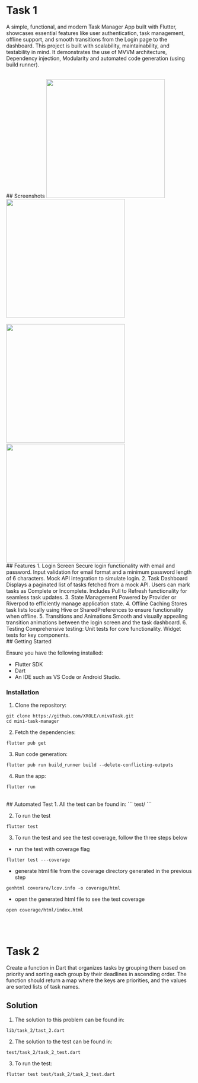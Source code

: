 # Task 1

A simple, functional, and modern Task Manager App built with Flutter, showcases essential features like user authentication, task management, offline support, and smooth transitions from the Login page to the dashboard. 
This project is built with scalability, maintainability, and testability in mind. It demonstrates the use of MVVM architecture, Dependency injection, Modularity and automated code generation (using build runner).

<br>
## Screenshots
<img src = "https://github.com/user-attachments/assets/99ece383-fad8-47cd-9c10-39f743c1d43a" width="320" /> &nbsp; &nbsp;
<img src = "https://github.com/user-attachments/assets/c1daa65b-e186-4be9-929a-649f97efa7bc" width="320" />
<br/><br/>
<img src = "https://github.com/user-attachments/assets/5a2d8a58-3544-4910-8728-279eb264ee72" width="320" /> &nbsp; &nbsp;
<img src = "https://github.com/user-attachments/assets/1afb210e-2fd3-40ea-9e9c-b96d940a6ec1" width="320" /> 

<br> 
## Features
1. Login Screen
Secure login functionality with email and password.
Input validation for email format and a minimum password length of 6 characters.
Mock API integration to simulate login.
2. Task Dashboard
Displays a paginated list of tasks fetched from a mock API.
Users can mark tasks as Complete or Incomplete.
Includes Pull to Refresh functionality for seamless task updates.
3. State Management
Powered by Provider or Riverpod to efficiently manage application state.
4. Offline Caching
Stores task lists locally using Hive or SharedPreferences to ensure functionality when offline.
5. Transitions and Animations
Smooth and visually appealing transition animations between the login screen and the task dashboard.
6. Testing
Comprehensive testing:
Unit tests for core functionality.
Widget tests for key components.

<br>
## Getting Started

Ensure you have the following installed:

- Flutter SDK
- Dart
- An IDE such as VS Code or Android Studio.

### Installation
1. Clone the repository:
```
git clone https://github.com/XROLE/univaTask.git
cd mini-task-manager 
```

2. Fetch the dependencies:
``` 
flutter pub get 
```

3. Run code generation:
``` 
flutter pub run build_runner build --delete-conflicting-outputs 
```

4. Run the app:
``` 
flutter run 
```
<br>
## Automated Test
1. All the test can be found in:
```
test/
```

2. To run the test
```
flutter test
```

3. To run the test and see the test coverage, follow the three steps below
- run the test with coverage flag
```
flutter test ---coverage
```
- generate html file from the coverage directory generated in the previous step
```
genhtml coverare/lcov.info -o coverage/html
```

- open the generated html file to see the test coverage
```
open coverage/html/index.html
```


<br><br>
# Task 2
Create a function in Dart that organizes tasks by grouping them based on priority and sorting each group by their deadlines in ascending order. The function should return a map where the keys are priorities, and the values are sorted lists of task names.

## Solution
1. The solution to this problem can be found in: 
```
lib/task_2/tast_2.dart
```

2. The solution to the test can be found in:
```
test/task_2/task_2_test.dart
```

3. To run the test:
```
flutter test test/task_2/task_2_test.dart
```




